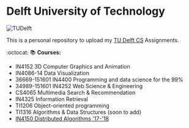 # Delft University of Technology 
![TUDelft](http://fa.its.tudelft.nl/~groenevelt/images/tudelft_logo.gif)

This is a personal repository to upload my [TU Delft CS](http://www.tudelft.nl/en/study/master-of-science/master-programmes/computer-science/) Assignments.

:octocat: :books: **Courses:** 
- IN4152 3D Computer Graphics and Animation
- IN4086-14 Data Visualization
- 36669-151601	IN4400 Programming and data science for the 99%
- 34989-151601	IN4252 Web Science & Engineering
- CS4065 Multimedia Search & Recommendation
- IN4325 Information Retrieval 
- TI1206 Object-oriented programming
- TI1316 Algorithms & Data Structures (soon to add)
- [IN4150 Distributed Algorithms '17-'18](https://github.com/adimitrova/DistributedAlgorithms)